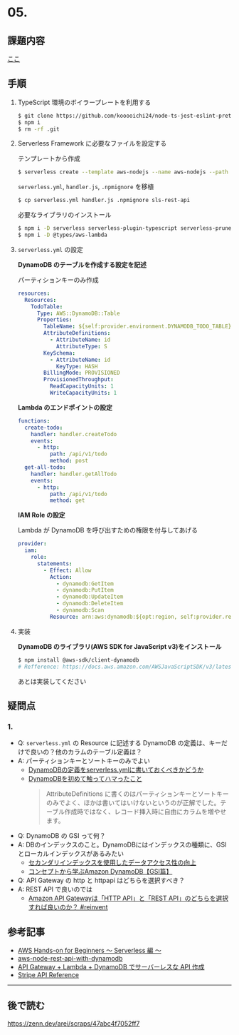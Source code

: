 # 05.
## 課題内容
[ここ](../README.md#05.)

## 手順
1. TypeScript 環境のボイラープレートを利用する
    ```bash
    $ git clone https://github.com/kooooichi24/node-ts-jest-eslint-prettier-boilerplate.git sls-rest-api
    $ npm i
    $ rm -rf .git
    ```
2. Serverless Framework に必要なファイルを設定する
    
    テンプレートから作成
    ```bash
    $ serverless create --template aws-nodejs --name aws-nodejs --path aws-nodejs
    ```

    `serverless.yml`, `handler.js`, `.npmignore` を移植
    ```bash
    $ cp serverless.yml handler.js .npmignore sls-rest-api
    ```

    必要なライブラリのインストール
    ```bash
    $ npm i -D serverless serverless-plugin-typescript serverless-prune-plugin
    $ npm i -D @types/aws-lambda
    ```
3. `serverless.yml` の設定

    **DynamoDB のテーブルを作成する設定を記述**
    
    パーティションキーのみ作成
    ```yml
    resources:
      Resources:
        TodoTable:
          Type: AWS::DynamoDB::Table
          Properties:
            TableName: ${self:provider.environment.DYNAMODB_TODO_TABLE}
            AttributeDefinitions:
              - AttributeName: id
                AttributeType: S
            KeySchema:
              - AttributeName: id
                KeyType: HASH
            BillingMode: PROVISIONED
            ProvisionedThroughput:
              ReadCapacityUnits: 1
              WriteCapacityUnits: 1
    ```

    **Lambda のエンドポイントの設定**
    ```yml
    functions:
      create-todo:
        handler: handler.createTodo
        events:
          - http:
              path: /api/v1/todo
              method: post
      get-all-todo:
        handler: handler.getAllTodo
        events:
          - http:
              path: /api/v1/todo
              method: get
    ```

    **IAM Role の設定**

    Lambda が DynamoDB を呼び出すための権限を付与してあげる
    ```yml
    provider:
      iam:
        role:
          statements:
            - Effect: Allow
              Action:
                - dynamodb:GetItem
                - dynamodb:PutItem
                - dynamodb:UpdateItem
                - dynamodb:DeleteItem
                - dynamodb:Scan
              Resource: arn:aws:dynamodb:${opt:region, self:provider.region}:*:table/${self:provider.environment.DYNAMODB_TODO_TABLE}
    ```

4. 実装

    **DynamoDB のライブラリ(AWS SDK for JavaScript v3)をインストール**
    ```bash
    $ npm install @aws-sdk/client-dynamodb
    # Refference: https://docs.aws.amazon.com/AWSJavaScriptSDK/v3/latest/clients/client-dynamodb/index.html
    ```
    あとは実装してください


## 疑問点
### 1. 
- Q: `serverless.yml` の Resource に記述する DynamoDB の定義は、キーだけで良いの？他のカラムのテーブル定義は？
- A: パーティションキーとソートキーのみでよい
    - [DynamoDBの定義をserverless.ymlに書いておくべきかどうか](https://scrapbox.io/sudow/DynamoDBの定義をserverless.ymlに書いておくべきかどうか)
    - [DynamoDBを初めて触ってハマったこと](https://suzuki-navi.hatenablog.com/entry/2020/12/25/143112)
        > AttributeDefinitions に書くのはパーティションキーとソートキーのみでよく、ほかは書いてはいけないというのが正解でした。テーブル作成時ではなく、レコード挿入時に自由にカラムを増やせます。
- Q: DynamoDB の GSI って何？
- A: DBのインデックスのこと。DynamoDBにはインデックスの種類に、GSIとローカルインデックスがあるみたい
    - [セカンダリインデックスを使用したデータアクセス性の向上](https://docs.aws.amazon.com/ja_jp/amazondynamodb/latest/developerguide/SecondaryIndexes.html)
    - [コンセプトから学ぶAmazon DynamoDB【GSI篇】](https://dev.classmethod.jp/articles/conceptual-learning-about-dynamodb-gsi/)
- Q: API Gateway の http と httpapi はどちらを選択すべき？
- A: REST API で良いのでは
    - [Amazon API Gatewayは「HTTP API」と「REST API」のどちらを選択すれば良いのか？ #reinvent](https://dev.classmethod.jp/articles/amazon-api-gateway-http-or-rest/)

## 参考記事
- [AWS Hands-on for Beginners 〜 Serverless 編 〜](https://pages.awscloud.com/event_JAPAN_Hands-on-for-Beginners-Serverless-2019_Contents.html)
- [aws-node-rest-api-with-dynamodb](https://github.com/serverless/examples/tree/master/aws-node-rest-api-with-dynamodb)
- [API Gateway + Lambda + DynamoDB でサーバーレスな API 作成](https://zenn.dev/ombran/articles/serverless-apigateway-lambda-dynamodb#dynamodb-のテーブル作成)
- [Stripe API Reference](https://stripe.com/docs/api)

---


## 後で読む
https://zenn.dev/arei/scraps/47abc4f7052ff7

